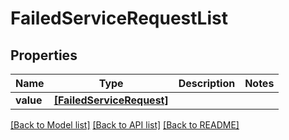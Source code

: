 # FailedServiceRequestList


## Properties
Name | Type | Description | Notes
------------ | ------------- | ------------- | -------------
**value** | [**[FailedServiceRequest]**](FailedServiceRequest.md) |  | 

[[Back to Model list]](../README.md#documentation-for-models) [[Back to API list]](../README.md#documentation-for-api-endpoints) [[Back to README]](../README.md)


